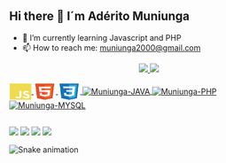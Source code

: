 ## Hi there 👋 I´m Adérito Muniunga


- 🌱 I’m currently learning Javascript and PHP
- 📫 How to reach me: muniunga2000@gmail.com

<div align="center">
  <a href="https://github.com/Muniunga">
  <img height="180em" src="https://github-readme-stats.vercel.app/api?username=Muniunga&show_icons=true&theme=dracula&include_all_commits=true&count_private=true"/>
  <img height="180em" src="https://github-readme-stats.vercel.app/api/top-langs/?username=Muniunga&layout=compact&langs_count=7&theme=dracula"/>
</div>
  
  <div style="display: inline_block"><br>
  <img align="center" alt="Muniunga-Js" height="30" width="40" src="https://raw.githubusercontent.com/devicons/devicon/master/icons/javascript/javascript-plain.svg">
  <img align="center" alt="Muniunga-HTML" height="30" width="40" src="https://raw.githubusercontent.com/devicons/devicon/master/icons/html5/html5-original.svg">
  <img align="center" alt="Muniunga-CSS" height="30" width="40" src="https://raw.githubusercontent.com/devicons/devicon/master/icons/css3/css3-original.svg">
  <img align="center" alt="Muniunga-JAVA" height="30" width="40" src="https://cdn.jsdelivr.net/gh/devicons/devicon/icons/java/java-original.svg">  
  <img align="center" alt="Muniunga-PHP" height="30" width="40" src="https://cdn.jsdelivr.net/gh/devicons/devicon/icons/php/php-plain.svg">  
  <img align="center" alt="Muniunga-MYSQL" height="30" width="40" src="https://cdn.jsdelivr.net/gh/devicons/devicon/icons/mysql/mysql-original.svg"> 
</div>
 
  ##
  <div> 
  <a href="https://www.instagram.com/muniunga/" target="_blank"><img src="https://img.shields.io/badge/-Instagram-%23E4405F?style=for-the-badge&logo=instagram&logoColor=white" target="_blank"></a>
   <a href = "mailto:muniunga2000@gmail.com"><img src="https://img.shields.io/badge/Gmail-D14836?style=for-the-badge&logo=gmail&logoColor=white" target="_blank"></a>
  <a href="https://www.linkedin.com/in/ad%C3%A9rito-muniunga-20b90520b" target="_blank"><img src="https://img.shields.io/badge/-LinkedIn-%230077B5?style=for-the-badge&logo=linkedin&logoColor=white" target="_blank"></a> 
    <a href="https://www.facebook.com/aderito.peres.3/" target="_blank"><img src="https://img.shields.io/badge/Facebook-1877F2?style=for-the-badge&logo=facebook&logoColor=white" target="_blank"></a> 
</div>
   
  ![Snake animation](https://github.com/Muniunga/Muniunga/blob/output/github-contribution-grid-snake.svg)
 
